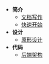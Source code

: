 - **简介**
  - [文档写作](about-docs.md)
  - [快速开始](README.md)
- **设计**
  - [原形设计](axure-design.md)
- **代码**
  - [后端架构](backend-framework.md)
